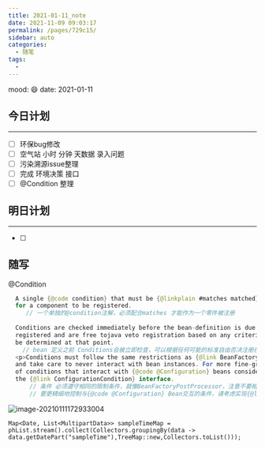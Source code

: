 ```yaml
---
title: 2021-01-11_note
date: 2021-11-09 09:03:17
permalink: /pages/729c15/
sidebar: auto
categories:
  - 随笔
tags:
  - 
---
```

mood: :smile:  																		date: 2021-01-11  
## 今日计划  
------
- [ ]  环保bug修改
- [ ]  空气站 小时 分钟 天数据 录入问题
- [ ]  污染溯源issue整理
- [ ]  完成 环境决策 接口
- [ ]  @Condition 整理
## 明日计划  
------
- [ ]  
## 随写

@Condition

```java
  A single {@code condition} that must be {@linkplain #matches matched} in order
  for a component to be registered.
     // 一个单独的@condition注解，必须配合matches 才能作为一个零件被注册
 
  Conditions are checked immediately before the bean-definition is due to be
  registered and are free tojava veto registration based on any criteria that can
  be determined at that point.
 	// bean 定义之前 Conditions会被立即检查，可以根据任何可能的标准自由否决注册在那一点上
  <p>Conditions must follow the same restrictions as {@link BeanFactoryPostProcessor}
  and take care to never interact with bean instances. For more fine-grained control
  of conditions that interact with {@code @Configuration} beans consider implementing
  the {@link ConfigurationCondition} interface.
      // 条件 必须遵守相同的限制条件，就像BeanFactoryPostProcessor，注意不要相互影响其他bean实例
      // 要更精细地控制与{@code @Configuration} Bean交互的条件，请考虑实现{@link ConfigurationCondition}接口。
```





![image-20210111172933004](D:\project\vscode\gitlab\blog\myBlog\docs\每日随笔\2021-01-11_note.assets\image-20210111172933004.png)





```
Map<Date, List<MultipartData>> sampleTimeMap = phList.stream().collect(Collectors.groupingBy(data -> data.getDatePart("sampleTime"),TreeMap::new,Collectors.toList()));
```